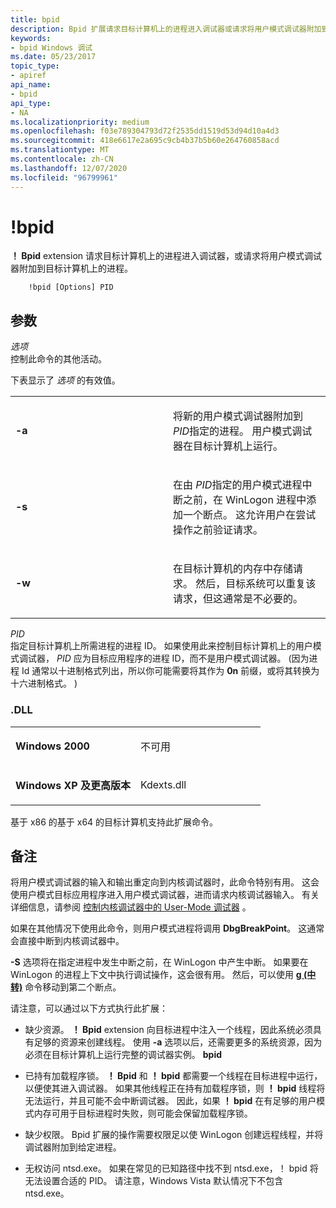 ```yaml
---
title: bpid
description: Bpid 扩展请求目标计算机上的进程进入调试器或请求将用户模式调试器附加到目标计算机上的进程。
keywords:
- bpid Windows 调试
ms.date: 05/23/2017
topic_type:
- apiref
api_name:
- bpid
api_type:
- NA
ms.localizationpriority: medium
ms.openlocfilehash: f03e789304793d72f2535dd1519d53d94d10a4d3
ms.sourcegitcommit: 418e6617e2a695c9cb4b37b5b60e264760858acd
ms.translationtype: MT
ms.contentlocale: zh-CN
ms.lasthandoff: 12/07/2020
ms.locfileid: "96799961"
---
```

# <a name="bpid"></a>!bpid


**！ Bpid** extension 请求目标计算机上的进程进入调试器，或请求将用户模式调试器附加到目标计算机上的进程。

```dbgcmd
    !bpid [Options] PID 
```

## <a name="span-idddk__bpid_dbgspanspan-idddk__bpid_dbgspanparameters"></a><span id="ddk__bpid_dbg"></span><span id="DDK__BPID_DBG"></span>参数


<span id="_______Option______"></span><span id="_______option______"></span><span id="_______OPTION______"></span>*选项*   
控制此命令的其他活动。

下表显示了 *选项* 的有效值。

<table>
<colgroup>
<col width="50%" />
<col width="50%" />
</colgroup>
<tbody>
<tr class="odd">
<td align="left"><p><strong>-a</strong></p></td>
<td align="left"><p>将新的用户模式调试器附加到 <em>PID</em>指定的进程。 用户模式调试器在目标计算机上运行。</p></td>
</tr>
<tr class="even">
<td align="left"><p><strong>-s</strong></p></td>
<td align="left"><p>在由 <em>PID</em>指定的用户模式进程中断之前，在 WinLogon 进程中添加一个断点。 这允许用户在尝试操作之前验证请求。</p></td>
</tr>
<tr class="odd">
<td align="left"><p><strong>-w</strong></p></td>
<td align="left"><p>在目标计算机的内存中存储请求。 然后，目标系统可以重复该请求，但这通常是不必要的。</p></td>
</tr>
</tbody>
</table>

 

<span id="_______PID______"></span><span id="_______pid______"></span>*PID*   
指定目标计算机上所需进程的进程 ID。 如果使用此来控制目标计算机上的用户模式调试器， *PID* 应为目标应用程序的进程 ID，而不是用户模式调试器。  (因为进程 Id 通常以十进制格式列出，所以你可能需要将其作为 **0n** 前缀，或将其转换为十六进制格式。 ) 

### <a name="span-iddllspanspan-iddllspandll"></a><span id="DLL"></span><span id="dll"></span>.DLL

<table>
<colgroup>
<col width="50%" />
<col width="50%" />
</colgroup>
<tbody>
<tr class="odd">
<td align="left"><p><strong>Windows 2000</strong></p></td>
<td align="left"><p>不可用</p></td>
</tr>
<tr class="even">
<td align="left"><p><strong>Windows XP 及更高版本</strong></p></td>
<td align="left"><p>Kdexts.dll</p></td>
</tr>
</tbody>
</table>

 

基于 x86 的基于 x64 的目标计算机支持此扩展命令。

<a name="remarks"></a>备注
-------

将用户模式调试器的输入和输出重定向到内核调试器时，此命令特别有用。 这会使用户模式目标应用程序进入用户模式调试器，进而请求内核调试器输入。 有关详细信息，请参阅 [控制内核调试器中的 User-Mode 调试器](controlling-the-user-mode-debugger-from-the-kernel-debugger.md) 。

如果在其他情况下使用此命令，则用户模式进程将调用 **DbgBreakPoint**。 这通常会直接中断到内核调试器中。

**-S** 选项将在指定进程中发生中断之前，在 WinLogon 中产生中断。 如果要在 WinLogon 的进程上下文中执行调试操作，这会很有用。 然后，可以使用 [**g (中转)**](g--go-.md) 命令移动到第二个断点。

请注意，可以通过以下方式执行此扩展：

-   缺少资源。 **！ Bpid** extension 向目标进程中注入一个线程，因此系统必须具有足够的资源来创建线程。 使用 **-a** 选项以后，还需要更多的系统资源，因为必须在目标计算机上运行完整的调试器实例。 **bpid**

-   已持有加载程序锁。 **！ Bpid** 和 **！ bpid** 都需要一个线程在目标进程中运行，以便使其进入调试器。 如果其他线程正在持有加载程序锁，则 **！ bpid** 线程将无法运行，并且可能不会中断调试器。 因此，如果 **！ bpid** 在有足够的用户模式内存可用于目标进程时失败，则可能会保留加载程序锁。

-   缺少权限。 Bpid 扩展的操作需要权限足以使 WinLogon 创建远程线程，并将调试器附加到给定进程。

-   无权访问 ntsd.exe。 如果在常见的已知路径中找不到 ntsd.exe，！ bpid 将无法设置合适的 PID。 请注意，Windows Vista 默认情况下不包含 ntsd.exe。

 

 





